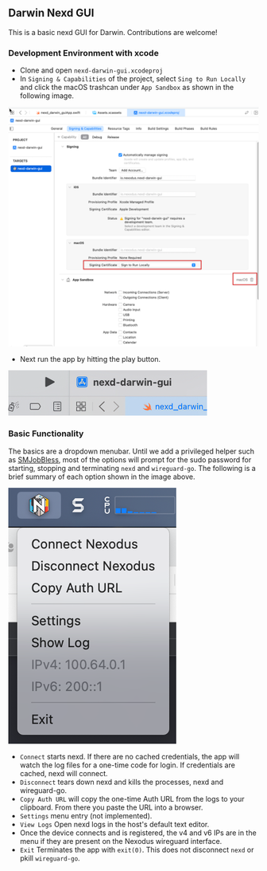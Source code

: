 ## Darwin Nexd GUI

This is a basic nexd GUI for Darwin. Contributions are welcome!

### Development Environment with xcode

- Clone and open `nexd-darwin-gui.xcodeproj`
- In `Signing & Capabilities` of the project, select `Sing to Run Locally` and click the macOS trashcan under `App Sandbox` as shown in the following image.

![no-alt-text](../docs/images/darwin-gui-dev-1.png)

- Next run the app by hitting the play button.

![no-alt-text](../docs/images/darwin-gui-dev-2.png)

### Basic Functionality

The basics are a dropdown menubar. Until we add a privileged helper such as [SMJobBless](https://developer.apple.com/library/archive/samplecode/SMJobBless/Introduction/Intro.html), most of the options will prompt for the sudo password for starting, stopping and terminating `nexd` and `wireguard-go`. The following is a brief summary of each option shown in the image above.

![no-alt-text](../docs/images/darwin-gui-usage-1.png)

- `Connect` starts nexd. If there are no cached credentials, the app will watch the log files for a one-time code for login. If credentials are cached, nexd will connect.
- `Disconnect` tears down nexd and kills the processes, nexd and wireguard-go.
- `Copy Auth URL` will copy the one-time Auth URL from the logs to your clipboard. From there you paste the URL into a browser.
- `Settings` menu entry (not implemented).
- `View Logs` Open nexd logs in the host's default text editor.
- Once the device connects and is registered, the v4 and v6 IPs are in the menu if they are present on the Nexodus wireguard interface.
- `Exit` Terminates the app with `exit(0)`. This does not disconnect `nexd` or pkill `wireguard-go`.
